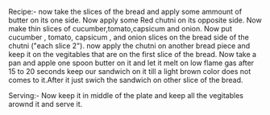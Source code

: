 Recipe:-
    now take the slices of the bread and apply some ammount of butter on its one side. Now apply some Red chutni on its opposite side.
    Now make thin slices of cucumber,tomato,capsicum and onion. Now put cucumber , tomato, capsicum , and onion slices on the bread side of the chutni ("each slice 2"). now apply the chutni on another bread piece and keep it on the vegitables that are on the first slice of the bread. 
    Now take a pan and apple one spoon butter on it and let it melt on low flame gas after 15 to 20 seconds keep our sandwich on it till a light brown color does not comes to it.After it just swich the sandwich on other slice of the bread.
    
Serving:-
    Now keep it in middle of the plate and keep all the vegitables arownd it and serve it.
